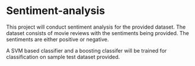 # Sentiment-analysis
This project will conduct sentiment analysis for the provided dataset. The dataset consists of movie reviews with the sentiments being provided. The sentiments are either positive or negative.

A SVM based classifier and a boosting classifer will be trained for classification on sample test dataset provided.
